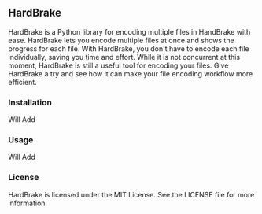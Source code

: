 ## HardBrake

HardBrake is a Python library for encoding multiple files in HandBrake with ease. HardBrake lets you encode multiple files at once and shows the progress for each file. With HardBrake, you don't have to encode each file individually, saving you time and effort. While it is not concurrent at this moment, HardBrake is still a useful tool for encoding your files. Give HardBrake a try and see how it can make your file encoding workflow more efficient.

### Installation

Will Add

### Usage

Will Add

### License

HardBrake is licensed under the MIT License. See the LICENSE file for more information.
